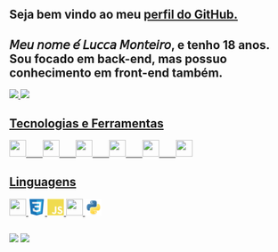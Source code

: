 ## Seja bem vindo ao meu <a href="https://github.com/luccgatto">perfil do GitHub.</a>
## 𝘔𝘦𝘶 𝘯𝘰𝘮𝘦 𝘦́ 𝘓𝘶𝘤𝘤𝘢 𝘔𝘰𝘯𝘵𝘦𝘪𝘳𝘰, e tenho 18 anos. Sou focado em back-end, mas possuo conhecimento em front-end também.

<div align: "center">
  <a href="https://github.com/luccgatto">
  <img height="170em" src="https://github-readme-stats.vercel.app/api?username=luccgatto&show_icons=true&theme=dracula&include_all_commits=true&count_private=true"/>
  <img height="170em" src="https://github-readme-stats.vercel.app/api/top-langs/?username=luccgatto&layout=compact&langs_count=8&theme=dracula&hide_border=false"/>
</div>

## Tecnologias e Ferramentas

<img width="30px" height="30px" src="https://cdn.jsdelivr.net/gh/devicons/devicon/icons/git/git-original.svg" />ㅤㅤ
<img width="30px" height="30px" src="https://cdn.jsdelivr.net/gh/devicons/devicon/icons/vscode/vscode-original.svg" />ㅤㅤ
<img width="30px" height="30px" src="https://cdn.jsdelivr.net/gh/devicons/devicon/icons/visualstudio/visualstudio-plain.svg" />ㅤㅤ
<img width="30px" height="30px" src="https://cdn.jsdelivr.net/gh/devicons/devicon/icons/mysql/mysql-original-wordmark.svg" />ㅤㅤ
<img width="30px" height="30px" src="https://cdn.jsdelivr.net/gh/devicons/devicon/icons/docker/docker-plain.svg" />ㅤㅤ
<img width="30px" height="30px" src="https://cdn.jsdelivr.net/gh/devicons/devicon/icons/linux/linux-original.svg" />
          
## Linguagens


<div style="display: inline_block">
    <img width="30px" height="30px" src="https://cdn.jsdelivr.net/gh/devicons/devicon/icons/html5/html5-original.svg" />
    <img width="30px" height="30px" src="https://raw.githubusercontent.com/devicons/devicon/master/icons/css3/css3-original.svg">
    <img width="30px" height="30px" src="https://raw.githubusercontent.com/devicons/devicon/master/icons/javascript/javascript-plain.svg">
    <img width="30px" height="30px" src="https://cdn.jsdelivr.net/gh/devicons/devicon/icons/csharp/csharp-original.svg">
    <img width="30px" height="30px" src="https://raw.githubusercontent.com/devicons/devicon/master/icons/python/python-original.svg">
</div>
	
  ##
  
<div>
	<a target="_blank" href= "https://linktr.ee/xa0c"> <img src="https://img.shields.io/badge/linktree-39E09B?style=for-the-badge&logo=linktree&logoColor=white"></a>
	<a target="_blank" href= "https://www.instagram.com/elxaoc/"> <img src="https://img.shields.io/badge/-Instagram-%23E4405F?style=for-the-badge&logo=instagram&logoColor=white"></a>
</div>      
          
         
